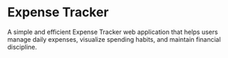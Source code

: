 # Expense Tracker

A simple and efficient Expense Tracker web application that helps users manage daily expenses, visualize spending habits, and maintain financial discipline.
